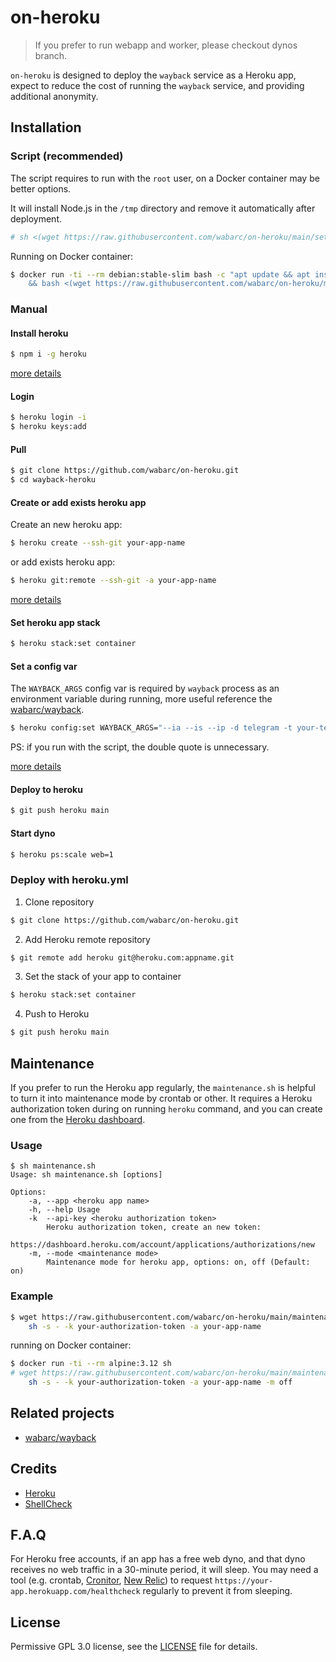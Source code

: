 # on-heroku

> If you prefer to run webapp and worker, please checkout dynos branch.

`on-heroku` is designed to deploy the `wayback` service as a Heroku app, expect to
reduce the cost of running the `wayback` service, and providing additional anonymity.

## Installation

### Script (recommended)

The script requires to run with the `root` user, on a Docker container may be better options.

It will install Node.js in the `/tmp` directory and remove it automatically after deployment.

```bash
# sh <(wget https://raw.githubusercontent.com/wabarc/on-heroku/main/setup -O -)
```

Running on Docker container:

```sh
$ docker run -ti --rm debian:stable-slim bash -c "apt update && apt install -y wget \
    && bash <(wget https://raw.githubusercontent.com/wabarc/on-heroku/main/setup -O -)"
```

### Manual

#### Install heroku

```sh
$ npm i -g heroku
```

[more details](https://devcenter.heroku.com/articles/heroku-cli#download-and-install)

#### Login

```sh
$ heroku login -i
$ heroku keys:add
```

#### Pull

```sh
$ git clone https://github.com/wabarc/on-heroku.git
$ cd wayback-heroku
```

#### Create or add exists heroku app

Create an new heroku app:

```sh
$ heroku create --ssh-git your-app-name
```

or add exists heroku app:

```sh
$ heroku git:remote --ssh-git -a your-app-name
```

[more details](https://devcenter.heroku.com/articles/git#creating-a-heroku-remote)

#### Set heroku app stack

```sh
$ heroku stack:set container
```

#### Set a config var

The `WAYBACK_ARGS` config var is required by `wayback` process as an environment 
variable during running, more useful reference the [wabarc/wayback](https://github.com/wabarc/wayback#usage).

```sh
$ heroku config:set WAYBACK_ARGS="--ia --is --ip -d telegram -t your-telegram-bot-token --debug"
```

PS: if you run with the script, the double quote is unnecessary.

[more details](https://devcenter.heroku.com/articles/config-vars#set-a-config-var)

#### Deploy to heroku

```sh
$ git push heroku main
```

#### Start dyno

```sh
$ heroku ps:scale web=1
```

### Deploy with heroku.yml

1. Clone repository

```sh
$ git clone https://github.com/wabarc/on-heroku.git
```

2. Add Heroku remote repository

```sh
$ git remote add heroku git@heroku.com:appname.git
```

3. Set the stack of your app to container
```sh
$ heroku stack:set container
```

4. Push to Heroku
```sh
$ git push heroku main
```

## Maintenance

If you prefer to run the Heroku app regularly, the `maintenance.sh` is helpful to turn 
it into maintenance mode by crontab or other. It requires a Heroku authorization token 
during on running `heroku` command, and you can create one from the [Heroku dashboard](https://dashboard.heroku.com/account/applications/authorizations/new).

### Usage

```
$ sh maintenance.sh
Usage: sh maintenance.sh [options]

Options:
    -a, --app <heroku app name>
    -h, --help Usage
    -k  --api-key <heroku authorization token>
        Heroku authorization token, create an new token:
        https://dashboard.heroku.com/account/applications/authorizations/new
    -m, --mode <maintenance mode>
        Maintenance mode for heroku app, options: on, off (Default: on)
```

### Example

```sh
$ wget https://raw.githubusercontent.com/wabarc/on-heroku/main/maintenance.sh -O - | \
    sh -s - -k your-authorization-token -a your-app-name
```

running on Docker container:

```sh
$ docker run -ti --rm alpine:3.12 sh
# wget https://raw.githubusercontent.com/wabarc/on-heroku/main/maintenance.sh -O - | \
    sh -s - -k your-authorization-token -a your-app-name -m off
```

## Related projects

- [wabarc/wayback](https://github.com/wabarc/wayback)

## Credits

- [Heroku](https://heroku.com/)
- [ShellCheck](https://www.shellcheck.net/)

## F.A.Q

For Heroku free accounts, if an app has a free web dyno, and that dyno receives no web traffic 
in a 30-minute period, it will sleep. You may need a tool (e.g. crontab, [Cronitor](https://cronitor.io/), [New Relic](https://newrelic.com/)) 
to request `https://your-app.herokuapp.com/healthcheck` regularly to prevent it from sleeping.

## License

Permissive GPL 3.0 license, see the [LICENSE](https://github.com/wabarc/on-heroku/blob/main/LICENSE) file for details.
